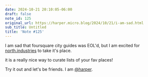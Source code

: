 ```yaml
---
date: 2024-10-21 20:10:05-06:00
draft: false
note_id: 125
original_url: https://harper.micro.blog/2024/10/21/i-am-sad.html
sub_title: Untitled
title: 'Note #125'
---
```


I am sad that foursquare city guides was EOL'd, but I am excited for [north.industries](https://north.industries/) to take it's place.

it is a really nice way to curate lists of your fav places!

Try it out and let's be friends. I am [@harper](https://micro.blog/harper).